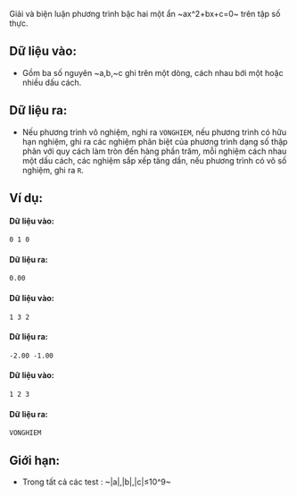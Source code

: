 Giải và biện luận phương trình bậc hai một ẩn ~ax^2+bx+c=0~ trên tập số thực.

## Dữ liệu vào:
- Gồm ba số nguyên ~a,b,~c ghi trên một dòng, cách nhau bới một hoặc nhiều dấu cách.

## Dữ liệu ra:
- Nếu phương trình vô nghiệm, nghi ra `VONGHIEM`, nếu phương trình có hữu hạn nghiệm, ghi ra các nghiệm phân biệt của phương trình dạng số thập phân với quy cách làm tròn đến hàng phần trăm, mỗi nghiệm cách nhau một dấu cách, các nghiệm sắp xếp tăng dần, nếu phương trình có vô số nghiệm, ghi ra `R`.

## Ví dụ:
#### Dữ liệu vào:
```
0 1 0
```

#### Dữ liệu ra:
```
0.00
```

#### Dữ liệu vào:
```
1 3 2
```

#### Dữ liệu ra:
```
-2.00 -1.00
```

#### Dữ liệu vào:
```
1 2 3
```

#### Dữ liệu ra:
```
VONGHIEM
```

## Giới hạn:
- Trong tất cả các test : ~|a|,|b|,|c|≤10^9~